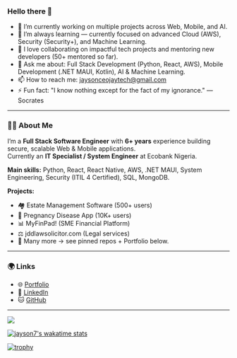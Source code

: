 ### Hello there 👋

- 🔭 I’m currently working on multiple projects across Web, Mobile, and AI.
- 🌱 I’m always learning — currently focused on advanced Cloud (AWS), Security (Security+), and Machine Learning.
- 👯 I love collaborating on impactful tech projects and mentoring new developers (50+ mentored so far).
- 💬 Ask me about: Full Stack Development (Python, React, AWS), Mobile Development (.NET MAUI, Kotlin), AI & Machine Learning.
- 📫 How to reach me: jaysonceojaytech@gmail.com
- ⚡ Fun fact: "I know nothing except for the fact of my ignorance." — Socrates

---

### 👨‍💻 About Me

I’m a **Full Stack Software Engineer** with **6+ years** experience building secure, scalable Web & Mobile applications.  
Currently an **IT Specialist / System Engineer** at Ecobank Nigeria.  

**Main skills:** Python, React, React Native, AWS, .NET MAUI, System Engineering, Security (ITIL 4 Certified), SQL, MongoDB.  

**Projects:**  
- 🏘️ Estate Management Software (500+ users)  
- 🤰 Pregnancy Disease App (10K+ users)  
- 📊 MyFinPad! (SME Financial Platform)  
- ⚖️ jddlawsolicitor.com (Legal services)  
- 🚀 Many more → see pinned repos + Portfolio below.

---

### 🌍 Links

- 🌐 [Portfolio](https://devjayson.vercel.app/)
- 💼 [LinkedIn](https://linkedin.com/in/abiodunadebayo8)
- 🐱 [GitHub](https://github.com/jayson7)

---

![](https://komarev.com/ghpvc/?username=jayson7&color=green)

[![jayson7's wakatime stats](https://github-readme-stats.vercel.app/api/wakatime?username=jayson7)](https://github.com/anuraghazra/github-readme-stats)

[![trophy](https://github-profile-trophy.vercel.app/?username=jayson7&theme=darkhub)](https://github.com/jayson7/github-profile-trophy)
